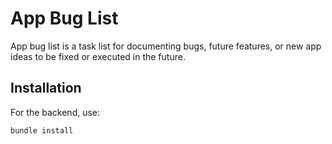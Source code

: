 # App Bug List

App bug list is a task list for documenting bugs, future features, or new app ideas to be fixed or executed in the future.

## Installation

For the backend, use:
```bash
bundle install
```


